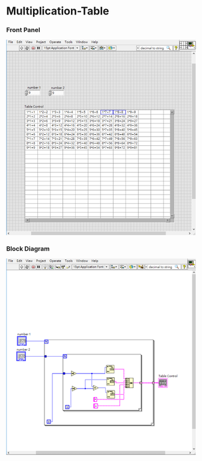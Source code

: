 # Multiplication-Table
### Front Panel
![Front Panel](https://github.com/Offliners/LabVIEW_projects/blob/master/Easy/Multiplication-Table/Multiplication-Table%20Front%20Panel.png)

### Block Diagram
![Block Diagram](https://github.com/Offliners/LabVIEW_projects/blob/master/Easy/Multiplication-Table/Multiplication-Table%20Block%20Diagram.png)
